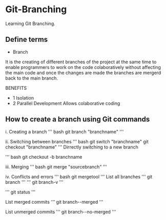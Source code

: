 # Git-Branching

Learning Git Branching.

## Define terms

- Branch

It is the creating of different branches of the project at the same time to enable programmers to work on the code colaboratively  without affecting the main code and once the changes are made the branches are mergerd back to the main branch.
 
 BENEFITS

- 1 Isolation
- 2 Parallel Development
Allows colaborative coding

## How to create a branch using Git commands

i. Creating a branch
''' bash
     git branch "branchname"
'''

ii. Switching between branches
''' bash
     git switch "branchname"
     git checkout "branchname" 
'''
     Dirrectly switching to a new branch

''' bash
     git checkout -b branchname

iii. Merging
''' bash
     git merge "sourcebranch"
'''

iv. Conflicts and errors
''' bash
     git mergetool
'''
List all branches
''' git branch '''
''' git branch-v '''

''' git status '''

List merged commits
''' git branch--merged '''

List unmerged commits
''' git branch--no-merged '''